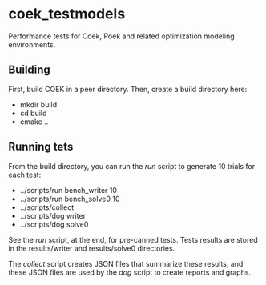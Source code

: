 # coek_testmodels

Performance tests for Coek, Poek and related optimization modeling environments.

## Building

First, build COEK in a peer directory.  Then, create a build directory here:

* mkdir build
* cd build
* cmake ..

## Running tets

From the build directory, you can run the *run* script to generate 10 trials for each test:

* ../scripts/run bench_writer 10
* ../scripts/run bench_solve0 10
* ../scripts/collect
* ../scripts/dog writer
* ../scripts/dog solve0

See the *run* script, at the end, for pre-canned tests.  Tests
results are stored in the results/writer and results/solve0 directories.

The *collect* script creates JSON files that summarize these results, and these JSON files are used by the *dog* script
to create reports and graphs.


